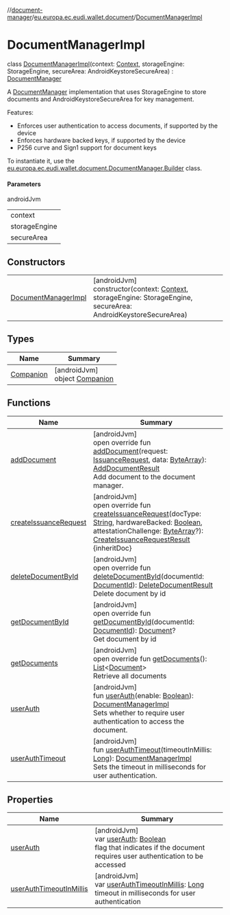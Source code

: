 //[document-manager](../../../index.md)/[eu.europa.ec.eudi.wallet.document](../index.md)/[DocumentManagerImpl](index.md)

# DocumentManagerImpl

class [DocumentManagerImpl](index.md)(context: [Context](https://developer.android.com/reference/kotlin/android/content/Context.html), storageEngine: StorageEngine, secureArea: AndroidKeystoreSecureArea) : [DocumentManager](../-document-manager/index.md)

A [DocumentManager](../-document-manager/index.md) implementation that uses StorageEngine to store documents and AndroidKeystoreSecureArea for key management.

Features:

- 
   Enforces user authentication to access documents, if supported by the device
- 
   Enforces hardware backed keys, if supported by the device
- 
   P256 curve and Sign1 support for document keys

To instantiate it, use the [eu.europa.ec.eudi.wallet.document.DocumentManager.Builder](../-document-manager/-builder/index.md) class.

#### Parameters

androidJvm

| |
|---|
| context |
| storageEngine | storage engine used to store documents |
| secureArea | secure area used to store documents' keys |

## Constructors

| | |
|---|---|
| [DocumentManagerImpl](-document-manager-impl.md) | [androidJvm]<br>constructor(context: [Context](https://developer.android.com/reference/kotlin/android/content/Context.html), storageEngine: StorageEngine, secureArea: AndroidKeystoreSecureArea) |

## Types

| Name | Summary |
|---|---|
| [Companion](-companion/index.md) | [androidJvm]<br>object [Companion](-companion/index.md) |

## Functions

| Name | Summary |
|---|---|
| [addDocument](add-document.md) | [androidJvm]<br>open override fun [addDocument](add-document.md)(request: [IssuanceRequest](../-issuance-request/index.md), data: [ByteArray](https://kotlinlang.org/api/latest/jvm/stdlib/kotlin/-byte-array/index.html)): [AddDocumentResult](../-add-document-result/index.md)<br>Add document to the document manager. |
| [createIssuanceRequest](create-issuance-request.md) | [androidJvm]<br>open override fun [createIssuanceRequest](create-issuance-request.md)(docType: [String](https://kotlinlang.org/api/latest/jvm/stdlib/kotlin/-string/index.html), hardwareBacked: [Boolean](https://kotlinlang.org/api/latest/jvm/stdlib/kotlin/-boolean/index.html), attestationChallenge: [ByteArray](https://kotlinlang.org/api/latest/jvm/stdlib/kotlin/-byte-array/index.html)?): [CreateIssuanceRequestResult](../-create-issuance-request-result/index.md)<br>{inheritDoc} |
| [deleteDocumentById](delete-document-by-id.md) | [androidJvm]<br>open override fun [deleteDocumentById](delete-document-by-id.md)(documentId: [DocumentId](../index.md#659369697%2FClasslikes%2F1351694608)): [DeleteDocumentResult](../-delete-document-result/index.md)<br>Delete document by id |
| [getDocumentById](get-document-by-id.md) | [androidJvm]<br>open override fun [getDocumentById](get-document-by-id.md)(documentId: [DocumentId](../index.md#659369697%2FClasslikes%2F1351694608)): [Document](../-document/index.md)?<br>Get document by id |
| [getDocuments](get-documents.md) | [androidJvm]<br>open override fun [getDocuments](get-documents.md)(): [List](https://kotlinlang.org/api/latest/jvm/stdlib/kotlin.collections/-list/index.html)&lt;[Document](../-document/index.md)&gt;<br>Retrieve all documents |
| [userAuth](user-auth.md) | [androidJvm]<br>fun [userAuth](user-auth.md)(enable: [Boolean](https://kotlinlang.org/api/latest/jvm/stdlib/kotlin/-boolean/index.html)): [DocumentManagerImpl](index.md)<br>Sets whether to require user authentication to access the document. |
| [userAuthTimeout](user-auth-timeout.md) | [androidJvm]<br>fun [userAuthTimeout](user-auth-timeout.md)(timeoutInMillis: [Long](https://kotlinlang.org/api/latest/jvm/stdlib/kotlin/-long/index.html)): [DocumentManagerImpl](index.md)<br>Sets the timeout in milliseconds for user authentication. |

## Properties

| Name | Summary |
|---|---|
| [userAuth](user-auth.md) | [androidJvm]<br>var [userAuth](user-auth.md): [Boolean](https://kotlinlang.org/api/latest/jvm/stdlib/kotlin/-boolean/index.html)<br>flag that indicates if the document requires user authentication to be accessed |
| [userAuthTimeoutInMillis](user-auth-timeout-in-millis.md) | [androidJvm]<br>var [userAuthTimeoutInMillis](user-auth-timeout-in-millis.md): [Long](https://kotlinlang.org/api/latest/jvm/stdlib/kotlin/-long/index.html)<br>timeout in milliseconds for user authentication |
